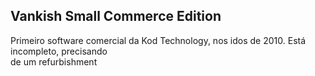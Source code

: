 Vankish Small Commerce Edition
------------------------------

Primeiro software comercial da Kod Technology, nos idos de 2010. Está incompleto, precisando  
de um refurbishment
